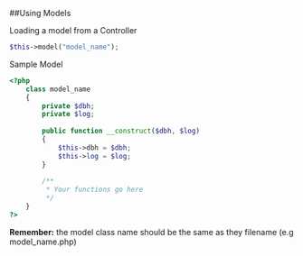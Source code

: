 ##Using Models

Loading a model from a Controller
```php
$this->model("model_name");
```

Sample Model
```php
<?php
    class model_name
    {
        private $dbh;
        private $log;
        
        public function __construct($dbh, $log)
        {
            $this->dbh = $dbh;
            $this->log = $log;
        }
        
        /**
         * Your functions go here
         */
    }
?>
```

**Remember:** the model class name should be the same as they filename (e.g model_name.php)